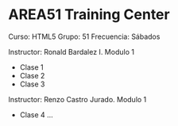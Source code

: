 # AREA51 Training Center

Curso: HTML5
Grupo: 51
Frecuencia: Sábados

Instructor: Ronald Bardalez I.
Modulo 1
- Clase 1
- Clase 2
- Clase 3

Instructor: Renzo Castro Jurado.
Modulo 1
- Clase 4
...
